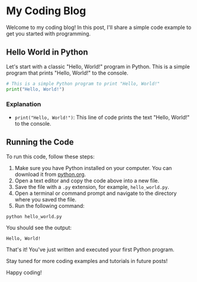 # My Coding Blog

Welcome to my coding blog! In this post, I'll share a simple code example to get you started with programming.

## Hello World in Python

Let's start with a classic "Hello, World!" program in Python. This is a simple program that prints "Hello, World!" to the console.

```python
# This is a simple Python program to print "Hello, World!"
print("Hello, World!")
```

### Explanation

- `print("Hello, World!")`: This line of code prints the text "Hello, World!" to the console.

## Running the Code

To run this code, follow these steps:

1. Make sure you have Python installed on your computer. You can download it from [python.org](https://www.python.org/).
2. Open a text editor and copy the code above into a new file.
3. Save the file with a `.py` extension, for example, `hello_world.py`.
4. Open a terminal or command prompt and navigate to the directory where you saved the file.
5. Run the following command:

```sh
python hello_world.py
```

You should see the output:

```
Hello, World!
```

That's it! You've just written and executed your first Python program.

Stay tuned for more coding examples and tutorials in future posts!

Happy coding!